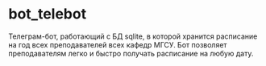 # bot_telebot
Телеграм-бот, работающий с БД sqlite, в которой хранится расписание на год всех преподавателей всех кафедр МГСУ.
Бот позволяет преподавателям легко и быстро получать расписание на любую дату.
